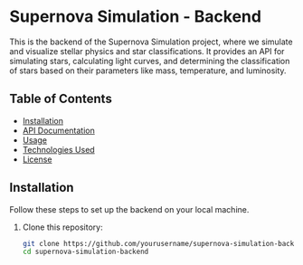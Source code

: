 # Supernova Simulation - Backend

This is the backend of the Supernova Simulation project, where we simulate and visualize stellar physics and star classifications. It provides an API for simulating stars, calculating light curves, and determining the classification of stars based on their parameters like mass, temperature, and luminosity.

## Table of Contents
- [Installation](#installation)
- [API Documentation](#api-documentation)
- [Usage](#usage)
- [Technologies Used](#technologies-used)
- [License](#license)

## Installation

Follow these steps to set up the backend on your local machine.

1. Clone this repository:

   ```bash
   git clone https://github.com/yourusername/supernova-simulation-backend.git
   cd supernova-simulation-backend
